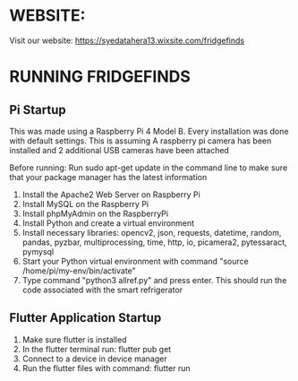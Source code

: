 # WEBSITE:

Visit our website: https://syedatahera13.wixsite.com/fridgefinds

# RUNNING FRIDGEFINDS

## Pi Startup

This was made using a Raspberry Pi 4 Model B. Every installation was done with default settings. This is assuming A raspberry pi camera has been installed and 2 additional USB cameras have been attached

Before running:
Run sudo apt-get update in the command line to make sure that your package manager has the latest information

1. Install the Apache2 Web Server on Raspberry Pi
2. Install MySQL on the Raspberry Pi
3. Install phpMyAdmin on the RaspberryPi
4. Install Python and create a virtual environment
6. Install necessary libraries: opencv2, json, requests, datetime, random, pandas, pyzbar, multiprocessing, time, http, io, picamera2, pytessaract, pymysql
7. Start your Python virtual environment with command "source /home/pi/my-env/bin/activate"
8. Type command "python3 allref.py" and press enter. This should run the code associated with the smart refrigerator

## Flutter Application Startup

1. Make sure flutter is installed
2. In the flutter terminal run: flutter pub get
3. Connect to a device in device manager
4. Run the flutter files with command: flutter run
